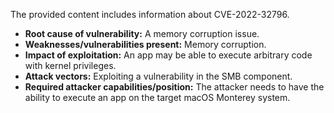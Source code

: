 The provided content includes information about CVE-2022-32796.

- **Root cause of vulnerability:** A memory corruption issue.
- **Weaknesses/vulnerabilities present:** Memory corruption.
- **Impact of exploitation:** An app may be able to execute arbitrary code with kernel privileges.
- **Attack vectors:** Exploiting a vulnerability in the SMB component.
- **Required attacker capabilities/position:** The attacker needs to have the ability to execute an app on the target macOS Monterey system.